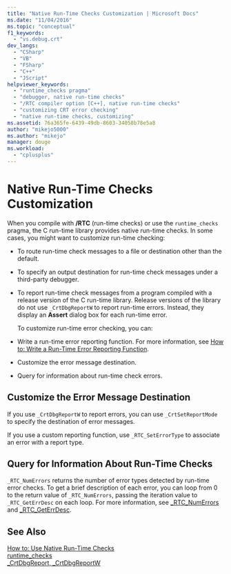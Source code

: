 ```yaml
---
title: "Native Run-Time Checks Customization | Microsoft Docs"
ms.date: "11/04/2016"
ms.topic: "conceptual"
f1_keywords: 
  - "vs.debug.crt"
dev_langs: 
  - "CSharp"
  - "VB"
  - "FSharp"
  - "C++"
  - "JScript"
helpviewer_keywords: 
  - "runtime_checks pragma"
  - "debugger, native run-time checks"
  - "/RTC compiler option [C++], native run-time checks"
  - "customizing CRT error checking"
  - "native run-time checks, customizing"
ms.assetid: 76a365fe-6439-49db-8603-34058b78e5a8
author: "mikejo5000"
ms.author: "mikejo"
manager: douge
ms.workload: 
  - "cplusplus"
---
```

# Native Run-Time Checks Customization
When you compile with **/RTC** (run-time checks) or use the `runtime_checks` pragma, the C run-time library provides native run-time checks. In some cases, you might want to customize run-time checking:  
  
- To route run-time check messages to a file or destination other than the default.  
  
- To specify an output destination for run-time check messages under a third-party debugger.  
  
- To report run-time check messages from a program compiled with a release version of the C run-time library. Release versions of the library do not use `_CrtDbgReportW` to report run-time errors. Instead, they display an **Assert** dialog box for each run-time error.  
  
  To customize run-time error checking, you can:  
  
- Write a run-time error reporting function. For more information, see [How to: Write a Run-Time Error Reporting Function](../debugger/how-to-write-a-run-time-error-reporting-function.md).  
  
- Customize the error message destination.  
  
- Query for information about run-time check errors.  
  
## Customize the Error Message Destination  
 If you use `_CrtDbgReportW` to report errors, you can use `_CrtSetReportMode` to specify the destination of error messages.  
  
 If you use a custom reporting function, use `_RTC_SetErrorType` to associate an error with a report type.  
  
## Query for Information About Run-Time Checks  
 `_RTC_NumErrors` returns the number of error types detected by run-time error checks. To get a brief description of each error, you can loop from 0 to the return value of `_RTC_NumErrors`, passing the iteration value to `_RTC_GetErrDesc` on each loop. For more information, see [_RTC_NumErrors](/cpp/c-runtime-library/reference/rtc-numerrors) and [_RTC_GetErrDesc](/cpp/c-runtime-library/reference/rtc-geterrdesc).  
  
## See Also  
 [How to: Use Native Run-Time Checks](../debugger/how-to-use-native-run-time-checks.md)   
 [runtime_checks](/cpp/preprocessor/runtime-checks)   
 [_CrtDbgReport, _CrtDbgReportW](/cpp/c-runtime-library/reference/crtdbgreport-crtdbgreportw)